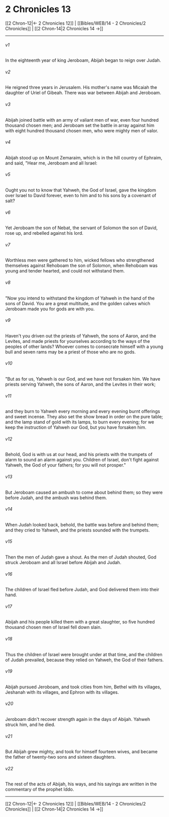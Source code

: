 # 2 Chronicles 13

[[2 Chron-12|← 2 Chronicles 12]] | [[Bibles/WEB/14 - 2 Chronicles/2 Chronicles]] | [[2 Chron-14|2 Chronicles 14 →]]
***



###### v1 
In the eighteenth year of king Jeroboam, Abijah began to reign over Judah. 

###### v2 
He reigned three years in Jerusalem. His mother's name was Micaiah the daughter of Uriel of Gibeah. There was war between Abijah and Jeroboam. 

###### v3 
Abijah joined battle with an army of valiant men of war, even four hundred thousand chosen men; and Jeroboam set the battle in array against him with eight hundred thousand chosen men, who were mighty men of valor. 

###### v4 
Abijah stood up on Mount Zemaraim, which is in the hill country of Ephraim, and said, "Hear me, Jeroboam and all Israel: 

###### v5 
Ought you not to know that Yahweh, the God of Israel, gave the kingdom over Israel to David forever, even to him and to his sons by a covenant of salt? 

###### v6 
Yet Jeroboam the son of Nebat, the servant of Solomon the son of David, rose up, and rebelled against his lord. 

###### v7 
Worthless men were gathered to him, wicked fellows who strengthened themselves against Rehoboam the son of Solomon, when Rehoboam was young and tender hearted, and could not withstand them. 

###### v8 
"Now you intend to withstand the kingdom of Yahweh in the hand of the sons of David. You are a great multitude, and the golden calves which Jeroboam made you for gods are with you. 

###### v9 
Haven't you driven out the priests of Yahweh, the sons of Aaron, and the Levites, and made priests for yourselves according to the ways of the peoples of other lands? Whoever comes to consecrate himself with a young bull and seven rams may be a priest of those who are no gods. 

###### v10 
"But as for us, Yahweh is our God, and we have not forsaken him. We have priests serving Yahweh, the sons of Aaron, and the Levites in their work; 

###### v11 
and they burn to Yahweh every morning and every evening burnt offerings and sweet incense. They also set the show bread in order on the pure table; and the lamp stand of gold with its lamps, to burn every evening; for we keep the instruction of Yahweh our God, but you have forsaken him. 

###### v12 
Behold, God is with us at our head, and his priests with the trumpets of alarm to sound an alarm against you. Children of Israel, don't fight against Yahweh, the God of your fathers; for you will not prosper." 

###### v13 
But Jeroboam caused an ambush to come about behind them; so they were before Judah, and the ambush was behind them. 

###### v14 
When Judah looked back, behold, the battle was before and behind them; and they cried to Yahweh, and the priests sounded with the trumpets. 

###### v15 
Then the men of Judah gave a shout. As the men of Judah shouted, God struck Jeroboam and all Israel before Abijah and Judah. 

###### v16 
The children of Israel fled before Judah, and God delivered them into their hand. 

###### v17 
Abijah and his people killed them with a great slaughter, so five hundred thousand chosen men of Israel fell down slain. 

###### v18 
Thus the children of Israel were brought under at that time, and the children of Judah prevailed, because they relied on Yahweh, the God of their fathers. 

###### v19 
Abijah pursued Jeroboam, and took cities from him, Bethel with its villages, Jeshanah with its villages, and Ephron with its villages. 

###### v20 
Jeroboam didn't recover strength again in the days of Abijah. Yahweh struck him, and he died. 

###### v21 
But Abijah grew mighty, and took for himself fourteen wives, and became the father of twenty-two sons and sixteen daughters. 

###### v22 
The rest of the acts of Abijah, his ways, and his sayings are written in the commentary of the prophet Iddo.

***
[[2 Chron-12|← 2 Chronicles 12]] | [[Bibles/WEB/14 - 2 Chronicles/2 Chronicles]] | [[2 Chron-14|2 Chronicles 14 →]]
